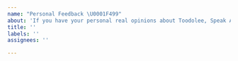 ```yaml
---
name: "Personal Feedback \U0001F499"
about: 'If you have your personal real opinions about Toodolee, Speak About it. '
title: ''
labels: ''
assignees: ''

---
```



